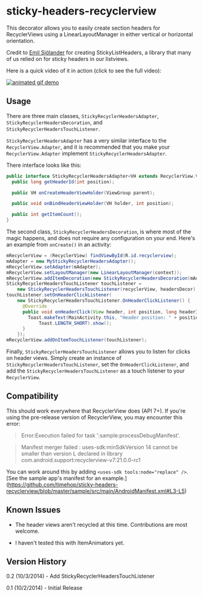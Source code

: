 sticky-headers-recyclerview
===========================

This decorator allows you to easily create section headers for RecyclerViews using a
LinearLayoutManager in either vertical or horizontal orientation.

Credit to [Emil Sjölander](https://github.com/emilsjolander) for creating StickyListHeaders,
a library that many of us relied on for sticky headers in our listviews.

Here is a quick video of it in action (click to see the full video):

[![animated gif demo](http://i.imgur.com/EdClOFB.gif)](https://www.youtube.com/watch?v=zluBwbf3aew)

Usage
-----

There are three main classes, `StickyRecyclerHeadersAdapter`, `StickyRecyclerHeadersDecoration`,
and `StickyRecyclerHeadersTouchListener`.

`StickyRecyclerHeadersAdapter` has a very similar interface to the `RecyclerView.Adapter`, and it
is recommended that you make your `RecyclerView.Adapter` implement `StickyRecyclerHeadersAdapter`.

There interface looks like this:

```java
public interface StickyRecyclerHeadersAdapter<VH extends RecyclerView.ViewHolder> {
  public long getHeaderId(int position);

  public VH onCreateHeaderViewHolder(ViewGroup parent);

  public void onBindHeaderViewHolder(VH holder, int position);

  public int getItemCount();
}
```

The second class, `StickyRecyclerHeadersDecoration`, is where most of the magic happens, and does
not require any configuration on your end.  Here's an example from `onCreate()` in an activity:

```java
mRecyclerView = (RecyclerView) findViewById(R.id.recyclerview);
mAdapter = new MyStickyRecyclerHeadersAdapter();
mRecyclerView.setAdapter(mAdapter);
mRecyclerView.setLayoutManager(new LinearLayoutManager(context));
mRecyclerView.addItemDecoration(new StickyRecyclerHeadersDecoration(mAdapter));
StickyRecyclerHeadersTouchListener touchListener =
    new StickyRecyclerHeadersTouchListener(recyclerView, headersDecor);
touchListener.setOnHeaderClickListener(
    new StickyRecyclerHeadersTouchListener.OnHeaderClickListener() {
      @Override
      public void onHeaderClick(View header, int position, long headerId) {
        Toast.makeText(MainActivity.this, "Header position: " + position + ", id: " + headerId,
            Toast.LENGTH_SHORT).show();
      }
    });
mRecyclerView.addOnItemTouchListener(touchListener);
```

Finally, `StickyRecyclerHeadersTouchListener` allows you to listen for clicks on header views.
Simply create an instance of `StickyRecyclerHeadersTouchListener`, set the `OnHeaderClickListener`,
and add the `StickyRecyclerHeadersTouchListener` as a touch listener to your `RecyclerView`.

Compatibility
-------------

This should work everywhere that RecyclerView does (API 7+).  If you're using the pre-release
version of RecyclerView, you may encounter this error:

> Error:Execution failed for task ':sample:processDebugManifest'.

> Manifest merger failed : uses-sdk:minSdkVersion 14 cannot be smaller than version L declared in
library com.android.support:recyclerview-v7:21.0.0-rc1

You can work around this by adding `<uses-sdk tools:node="replace" />`.  [See the sample app's
manifest for an example.]
(https://github.com/timehop/sticky-headers-recyclerview/blob/master/sample/src/main/AndroidManifest.xml#L3-L5)

Known Issues
------------

* The header views aren't recycled at this time.  Contributions are most welcome.

* I haven't tested this with ItemAnimators yet.

Version History
---------------

0.2 (10/3/2014) - Add StickyRecyclerHeadersTouchListener

0.1 (10/2/2014) - Initial Release
